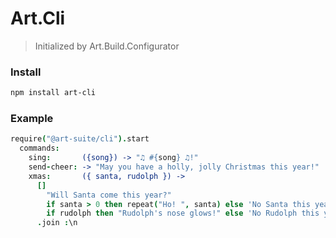 # Art.Cli

> Initialized by Art.Build.Configurator

### Install

```bash
npm install art-cli
```

### Example

```coffeescript
require("@art-suite/cli").start
  commands:
    sing:       ({song}) -> "♫ #{song} ♫!"
    send-cheer: -> "May you have a holly, jolly Christmas this year!"
    xmas:       ({ santa, rudolph }) ->
      []
        "Will Santa come this year?"
        if santa > 0 then repeat("Ho! ", santa) else 'No Santa this year.'
        if rudolph then "Rudolph's nose glows!" else 'No Rudolph this year.'
      .join :\n
```